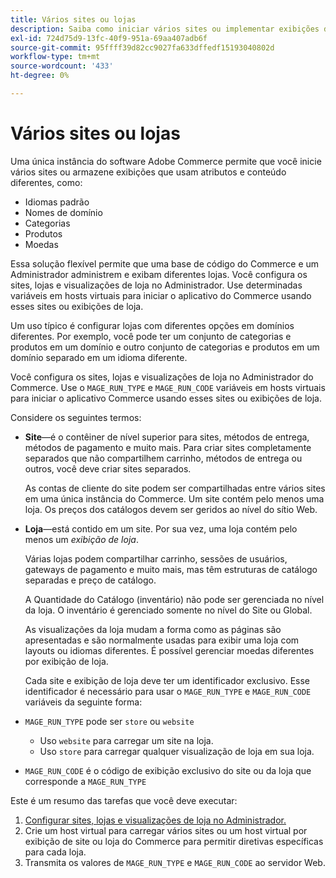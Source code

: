 ```yaml
---
title: Vários sites ou lojas
description: Saiba como iniciar vários sites ou implementar exibições de loja com opções, domínios e conteúdo diferentes.
exl-id: 724d75d9-13fc-40f9-951a-69aa407adb6f
source-git-commit: 95ffff39d82cc9027fa633dffedf15193040802d
workflow-type: tm+mt
source-wordcount: '433'
ht-degree: 0%

---
```


# Vários sites ou lojas

Uma única instância do software Adobe Commerce permite que você inicie vários sites ou armazene exibições que usam atributos e conteúdo diferentes, como:

- Idiomas padrão
- Nomes de domínio
- Categorias
- Produtos
- Moedas

Essa solução flexível permite que uma base de código do Commerce e um Administrador administrem e exibam diferentes lojas. Você configura os sites, lojas e visualizações de loja no Administrador. Use determinadas variáveis em hosts virtuais para iniciar o aplicativo do Commerce usando esses sites ou exibições de loja.

Um uso típico é configurar lojas com diferentes opções em domínios diferentes. Por exemplo, você pode ter um conjunto de categorias e produtos em um domínio e outro conjunto de categorias e produtos em um domínio separado em um idioma diferente.

Você configura os sites, lojas e visualizações de loja no Administrador do Commerce. Use o `MAGE_RUN_TYPE` e `MAGE_RUN_CODE` variáveis em hosts virtuais para iniciar o aplicativo Commerce usando esses sites ou exibições de loja.

Considere os seguintes termos:

- **Site**—é o contêiner de nível superior para sites, métodos de entrega, métodos de pagamento e muito mais. Para criar sites completamente separados que não compartilhem carrinho, métodos de entrega ou outros, você deve criar sites separados.

   As contas de cliente do site podem ser compartilhadas entre vários sites em uma única instância do Commerce. Um site contém pelo menos uma loja. Os preços dos catálogos devem ser geridos ao nível do sítio Web.

- **Loja**—está contido em um site. Por sua vez, uma loja contém pelo menos um *exibição de loja*.

   Várias lojas podem compartilhar carrinho, sessões de usuários, gateways de pagamento e muito mais, mas têm estruturas de catálogo separadas e preço de catálogo.

   A Quantidade do Catálogo (inventário) não pode ser gerenciada no nível da loja. O inventário é gerenciado somente no nível do Site ou Global.

   As visualizações da loja mudam a forma como as páginas são apresentadas e são normalmente usadas para exibir uma loja com layouts ou idiomas diferentes. É possível gerenciar moedas diferentes por exibição de loja.

   Cada site e exibição de loja deve ter um identificador exclusivo. Esse identificador é necessário para usar o `MAGE_RUN_TYPE` e `MAGE_RUN_CODE` variáveis da seguinte forma:

- `MAGE_RUN_TYPE` pode ser `store` ou `website`

   - Uso `website` para carregar um site na loja.
   - Uso `store` para carregar qualquer visualização de loja em sua loja.

- `MAGE_RUN_CODE` é o código de exibição exclusivo do site ou da loja que corresponde a `MAGE_RUN_TYPE`

Este é um resumo das tarefas que você deve executar:

1. [Configurar sites, lojas e visualizações de loja no Administrador.](ms-admin.md)
1. Crie um host virtual para carregar vários sites ou um host virtual por exibição de site ou loja do Commerce para permitir diretivas específicas para cada loja.
1. Transmita os valores de `MAGE_RUN_TYPE` e `MAGE_RUN_CODE` ao servidor Web.
